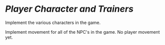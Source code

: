 # *Player Character and Trainers*
Implement the various characters in the game.

Implement movement for all of the NPC's in the game. No player movement yet.
